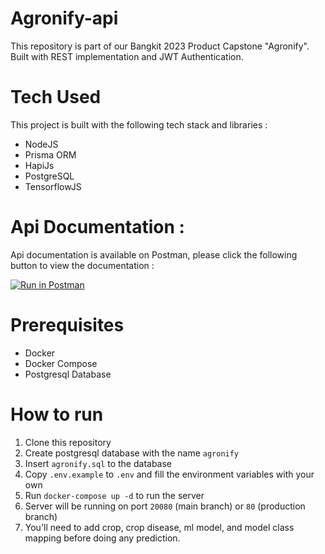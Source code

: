 # Agronify-api
This repository is part of our Bangkit 2023 Product Capstone "Agronify". Built with REST implementation and JWT Authentication.

# Tech Used
This project is built with the following tech stack and libraries :
- NodeJS
- Prisma ORM
- HapiJs
- PostgreSQL
- TensorflowJS

# Api Documentation : 
Api documentation is available on Postman, please click the following button to view the documentation :

[![Run in Postman](https://run.pstmn.io/button.svg)](https://app.getpostman.com/run-collection/25099554-02aaef01-48f5-43cb-ad27-8bc280db4294?action=collection%2Ffork&source=rip_markdown&collection-url=entityId%3D25099554-02aaef01-48f5-43cb-ad27-8bc280db4294%26entityType%3Dcollection%26workspaceId%3D4687e208-3e5b-4cd9-96d2-5816e844de18)

# Prerequisites
- Docker
- Docker Compose
- Postgresql Database

# How to run

1. Clone this repository
2. Create postgresql database with the name `agronify`
3. Insert `agronify.sql` to the database
4. Copy `.env.example` to `.env` and fill the environment variables with your own
5. Run `docker-compose up -d` to run the server
6. Server will be running on port `20080` (main branch) or `80` (production branch)
7. You'll need to add crop, crop disease, ml model, and model class mapping before doing any prediction.